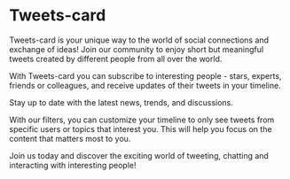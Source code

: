 <h1>Tweets-card</h1>

<p> Tweets-card is your unique way to the world of social connections and exchange of ideas! Join our community to enjoy short but meaningful tweets created by different people from all over the world.
</p>
<p>With Tweets-card you can subscribe to interesting people - stars, experts, friends or colleagues, and receive updates of their tweets in your timeline.</p>

<p>Stay up to date with the latest news, trends, and discussions.</p>

<p>With our filters, you can customize your timeline to only see tweets from specific users or topics that interest you. This will help you focus on the content that matters most to you.</p>

 <p>Join us today and discover the exciting world of tweeting, chatting and interacting with interesting people!</p>
